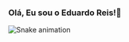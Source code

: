 ### Olá, Eu sou o Eduardo Reis!🤘

![Snake animation](https://github.com/Sevennx/Sevennx/blob/output/github-contribution-grid-snake.svg)
